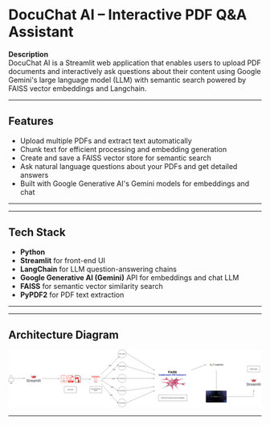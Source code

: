 # DocuChat AI – Interactive PDF Q&A Assistant

**Description**  
DocuChat AI is a Streamlit web application that enables users to upload PDF documents and interactively ask questions about their content using Google Gemini's large language model (LLM) with semantic search powered by FAISS vector embeddings and Langchain.

---

## Features

- Upload multiple PDFs and extract text automatically
- Chunk text for efficient processing and embedding generation
- Create and save a FAISS vector store for semantic search
- Ask natural language questions about your PDFs and get detailed answers
- Built with Google Generative AI's Gemini models for embeddings and chat

---

---

## Tech Stack

- **Python**  
- **Streamlit** for front-end UI  
- **LangChain** for LLM question-answering chains  
- **Google Generative AI (Gemini)** API for embeddings and chat LLM  
- **FAISS** for semantic vector similarity search  
- **PyPDF2** for PDF text extraction  

---

---

## Architecture Diagram

![alt text](img/p6.PNG.png)

---

